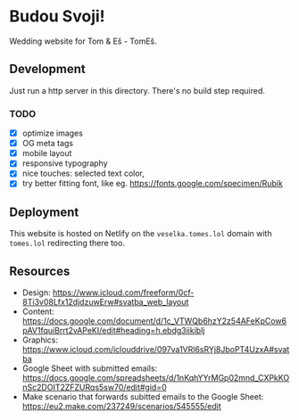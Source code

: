 # Budou Svoji!

Wedding website for Tom & Eš - TomEš.

## Development

Just run a http server in this directory. There's no build step required.

### TODO

- [x] optimize images
- [x] OG meta tags
- [x] mobile layout
- [x] responsive typography
- [x] nice touches: selected text color,
- [x] try better fitting font, like eg. https://fonts.google.com/specimen/Rubik

## Deployment

This website is hosted on Netlify on the `veselka.tomes.lol` domain with `tomes.lol` redirecting there too.

## Resources

- Design: https://www.icloud.com/freeform/0cf-8Ti3v08Lfx12djdzuwErw#svatba_web_layout
- Content: https://docs.google.com/document/d/1c_VTWQb6hzY2z54AFeKpCow6pAV1fquiBrrt2vAPeKI/edit#heading=h.ebdg3iikiblj
- Graphics: https://www.icloud.com/iclouddrive/097va1VRl6sRYj8JboPT4UzxA#svatba
- Google Sheet with submitted emails: https://docs.google.com/spreadsheets/d/1nKqhYYrMGp02mnd_CXPkKOnSc2DOIT2ZFZURqs5sw70/edit#gid=0
- Make scenario that forwards subitted emails to the Google Sheet: https://eu2.make.com/237249/scenarios/545555/edit
